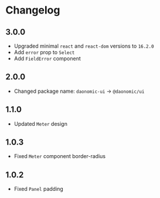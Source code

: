 # Changelog

## 3.0.0

* Upgraded minimal `react` and `react-dom` versions to `16.2.0`
* Add `error` prop to `Select`
* Add `FieldError` component

## 2.0.0

* Changed package name: `daonomic-ui` → `@daonomic/ui`

## 1.1.0

* Updated `Meter` design

## 1.0.3

* Fixed `Meter` component border-radius

## 1.0.2

* Fixed `Panel` padding
